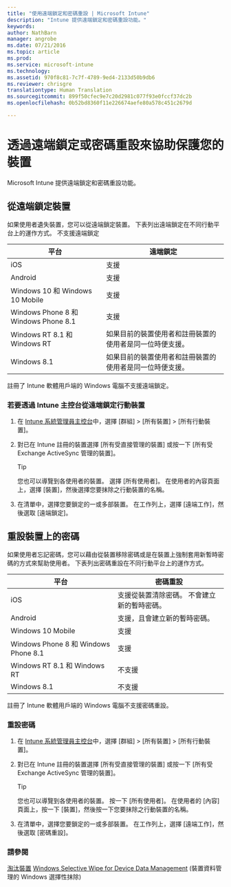 ```yaml
---
title: "使用遠端鎖定和密碼重設 | Microsoft Intune"
description: "Intune 提供遠端鎖定和密碼重設功能。"
keywords: 
author: NathBarn
manager: angrobe
ms.date: 07/21/2016
ms.topic: article
ms.prod: 
ms.service: microsoft-intune
ms.technology: 
ms.assetid: 970f8c81-7c7f-4789-9ed4-2133d50b9db6
ms.reviewer: chrisgre
translationtype: Human Translation
ms.sourcegitcommit: 899f50cfec9e7c20d2981c077f93e0fccf37dc2b
ms.openlocfilehash: 0b52bd8360f11e226674aefe80a578c451c2679d

---
```

# 透過遠端鎖定或密碼重設來協助保護您的裝置
Microsoft Intune 提供遠端鎖定和密碼重設功能。

## 從遠端鎖定裝置
如果使用者遺失裝置，您可以從遠端鎖定裝置。 下表列出遠端鎖定在不同行動平台上的運作方式。 不支援遠端鎖定

|平台|遠端鎖定|
|------------|---------------|
|iOS|支援|
|Android|支援|
|Windows 10 和 Windows 10 Mobile|支援|
|Windows Phone 8 和 Windows Phone 8.1|支援|
|Windows RT 8.1 和 Windows RT|如果目前的裝置使用者和註冊裝置的使用者是同一位時便支援。|
|Windows 8.1|如果目前的裝置使用者和註冊裝置的使用者是同一位時便支援。|

註冊了 Intune 軟體用戶端的 Windows 電腦不支援遠端鎖定。

### 若要透過 Intune 主控台從遠端鎖定行動裝置

1.  在 [Intune 系統管理員主控台](https://manage.microsoft.com/)中，選擇 [群組] &gt; [所有裝置] &gt; [所有行動裝置]。

2.  對已在 Intune 註冊的裝置選擇 [所有受直接管理的裝置] 或按一下 [所有受 Exchange ActiveSync 管理的裝置]。

    > [!TIP]
    > 您也可以導覽到各使用者的裝置。 選擇 [所有使用者]。 在使用者的內容頁面上，選擇 [裝置]，然後選擇您要抹除之行動裝置的名稱。

3.  在清單中，選擇您要鎖定的一或多部裝置。 在工作列上，選擇 [遠端工作]，然後選取 [遠端鎖定]。

## 重設裝置上的密碼
如果使用者忘記密碼，您可以藉由從裝置移除密碼或是在裝置上強制套用新暫時密碼的方式來幫助使用者。 下表列出密碼重設在不同行動平台上的運作方式。

|平台|密碼重設|
|------------|------------------|
|iOS|支援從裝置清除密碼。 不會建立新的暫時密碼。|
|Android|支援，且會建立新的暫時密碼。|
|Windows 10 Mobile|支援|
|Windows Phone 8 和 Windows Phone 8.1|支援|
|Windows RT 8.1 和 Windows RT|不支援|
|Windows 8.1|不支援|

註冊了 Intune 軟體用戶端的 Windows 電腦不支援密碼重設。

### 重設密碼

1.  在 [Intune 系統管理員主控台](https://manage.microsoft.com/)中，選擇 [群組] &gt; [所有裝置] &gt; [所有行動裝置]。

2.  對已在 Intune 註冊的裝置選擇 [所有受直接管理的裝置] 或按一下 [所有受 Exchange ActiveSync 管理的裝置]。

    > [!TIP]
    > 您也可以導覽到各使用者的裝置。 按一下 [所有使用者]。 在使用者的 [內容] 頁面上，按一下 [裝置]，然後按一下您要抹除之行動裝置的名稱。

3.  在清單中，選擇您要鎖定的一或多部裝置。 在工作列上，選擇 [遠端工作]，然後選取 [密碼重設]。


### 請參閱
[淘汰裝置](retire-devices-from-microsoft-intune-management.md)
[Windows Selective Wipe for Device Data Management](http://technet.microsoft.com/library/dn486874.aspx) (裝置資料管理的 Windows 選擇性抹除)



<!--HONumber=Sep16_HO2-->


